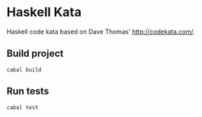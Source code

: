 # Haskell Kata
Haskell code kata based on Dave Thomas' http://codekata.com/.

## Build project

```
cabal build
```

## Run tests

```
cabal test
```

